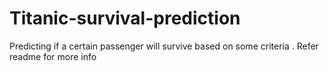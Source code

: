 # Titanic-survival-prediction
Predicting if a certain passenger will survive based on some criteria . Refer readme for more info
